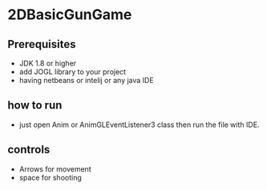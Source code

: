 # 2DBasicGunGame

## Prerequisites

- JDK 1.8 or higher
- add JOGL library to your project
- having netbeans or intelij or any java IDE

## how to run

- just open Anim or AnimGLEventListener3 class then run the file with IDE.

## controls

- Arrows for movement
- space for shooting